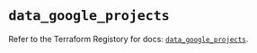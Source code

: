 # `data_google_projects`

Refer to the Terraform Registory for docs: [`data_google_projects`](https://registry.terraform.io/providers/hashicorp/google/5.2.0/docs/data-sources/projects).
